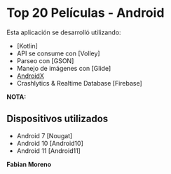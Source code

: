 # Top 20 Películas - Android

Esta aplicación se desarrolló utilizando:
- [Kotlin]
- API se consume con [Volley]
- Parseo con [GSON]
- Manejo de imágenes con [Glide]
- [AndroidX](https://developer.android.com/jetpack/androidx)
- Crashlytics & Realtime Database [Firebase]

**NOTA:**

## Dispositivos utilizados
- Android 7 [Nougat]
- Android 10 [Android10]
- Android 11 [Android11]

**Fabian Moreno**

